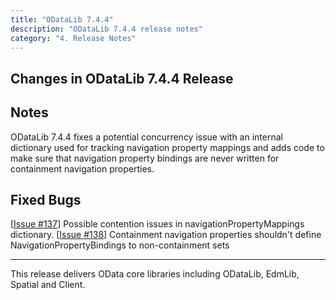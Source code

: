 ```yaml
---
title: "ODataLib 7.4.4"
description: "ODataLib 7.4.4 release notes"
category: "4. Release Notes"
---
```


## Changes in ODataLib 7.4.4 Release ##

## Notes ##

ODataLib 7.4.4 fixes a potential concurrency issue with an internal dictionary used for tracking navigation property mappings and adds code to make sure that navigation property bindings are never written for containment navigation properties.

## Fixed Bugs ##

[[Issue #137](https://github.com/OData/odata.net/issues/1137)] Possible contention issues in navigationPropertyMappings dictionary.
[[Issue #138](https://github.com/OData/odata.net/issues/1138)] Containment navigation properties shouldn't define NavigationPropertyBindings to non-containment sets

---

This release delivers OData core libraries including ODataLib, EdmLib, Spatial and Client.